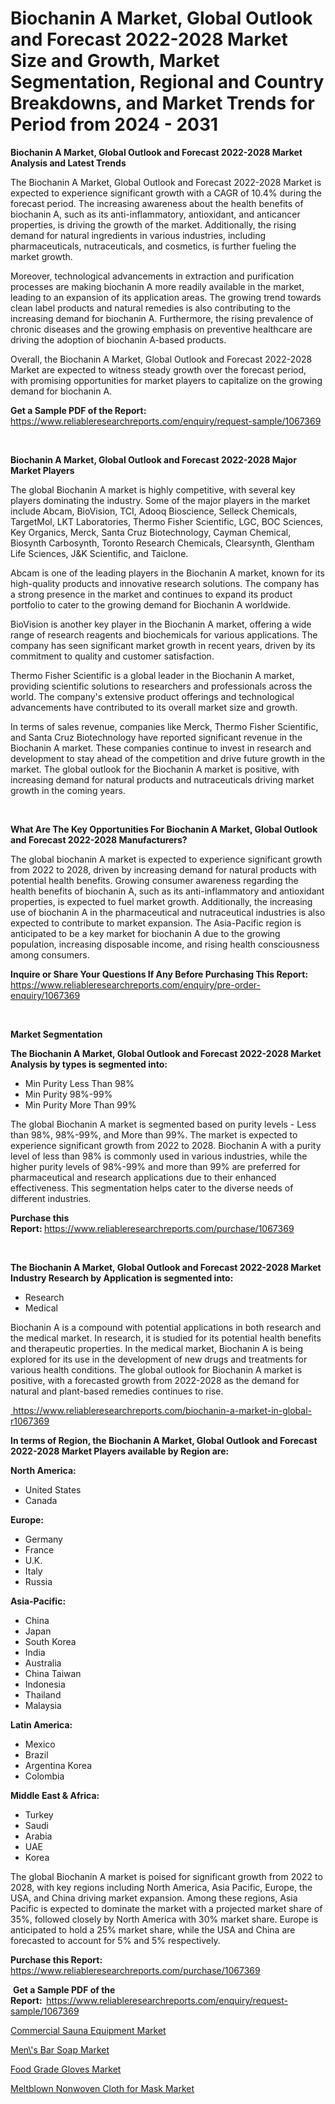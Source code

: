 <p><h1>Biochanin A Market, Global Outlook and Forecast 2022-2028 Market Size and Growth, Market Segmentation, Regional and Country Breakdowns, and Market Trends for Period from 2024 -  2031</h1></p><p><strong>Biochanin A Market, Global Outlook and Forecast 2022-2028 Market Analysis and Latest Trends</strong></p>
<p><p>The Biochanin A Market, Global Outlook and Forecast 2022-2028 Market is expected to experience significant growth with a CAGR of 10.4% during the forecast period. The increasing awareness about the health benefits of biochanin A, such as its anti-inflammatory, antioxidant, and anticancer properties, is driving the growth of the market. Additionally, the rising demand for natural ingredients in various industries, including pharmaceuticals, nutraceuticals, and cosmetics, is further fueling the market growth.</p><p>Moreover, technological advancements in extraction and purification processes are making biochanin A more readily available in the market, leading to an expansion of its application areas. The growing trend towards clean label products and natural remedies is also contributing to the increasing demand for biochanin A. Furthermore, the rising prevalence of chronic diseases and the growing emphasis on preventive healthcare are driving the adoption of biochanin A-based products.</p><p>Overall, the Biochanin A Market, Global Outlook and Forecast 2022-2028 Market are expected to witness steady growth over the forecast period, with promising opportunities for market players to capitalize on the growing demand for biochanin A.</p></p>
<p><strong>Get a Sample PDF of the Report:&nbsp;</strong> <a href="https://www.reliableresearchreports.com/enquiry/request-sample/1067369">https://www.reliableresearchreports.com/enquiry/request-sample/1067369</a></p>
<p>&nbsp;</p>
<p><strong>Biochanin A Market, Global Outlook and Forecast 2022-2028 Major Market Players</strong></p>
<p><p>The global Biochanin A market is highly competitive, with several key players dominating the industry. Some of the major players in the market include Abcam, BioVision, TCI, Adooq Bioscience, Selleck Chemicals, TargetMol, LKT Laboratories, Thermo Fisher Scientific, LGC, BOC Sciences, Key Organics, Merck, Santa Cruz Biotechnology, Cayman Chemical, Biosynth Carbosynth, Toronto Research Chemicals, Clearsynth, Glentham Life Sciences, J&K Scientific, and Taiclone.</p><p>Abcam is one of the leading players in the Biochanin A market, known for its high-quality products and innovative research solutions. The company has a strong presence in the market and continues to expand its product portfolio to cater to the growing demand for Biochanin A worldwide.</p><p>BioVision is another key player in the Biochanin A market, offering a wide range of research reagents and biochemicals for various applications. The company has seen significant market growth in recent years, driven by its commitment to quality and customer satisfaction.</p><p>Thermo Fisher Scientific is a global leader in the Biochanin A market, providing scientific solutions to researchers and professionals across the world. The company's extensive product offerings and technological advancements have contributed to its overall market size and growth.</p><p>In terms of sales revenue, companies like Merck, Thermo Fisher Scientific, and Santa Cruz Biotechnology have reported significant revenue in the Biochanin A market. These companies continue to invest in research and development to stay ahead of the competition and drive future growth in the market. The global outlook for the Biochanin A market is positive, with increasing demand for natural products and nutraceuticals driving market growth in the coming years.</p></p>
<p>&nbsp;</p>
<p><strong>What Are The Key Opportunities For Biochanin A Market, Global Outlook and Forecast 2022-2028 Manufacturers?</strong></p>
<p><p>The global biochanin A market is expected to experience significant growth from 2022 to 2028, driven by increasing demand for natural products with potential health benefits. Growing consumer awareness regarding the health benefits of biochanin A, such as its anti-inflammatory and antioxidant properties, is expected to fuel market growth. Additionally, the increasing use of biochanin A in the pharmaceutical and nutraceutical industries is also expected to contribute to market expansion. The Asia-Pacific region is anticipated to be a key market for biochanin A due to the growing population, increasing disposable income, and rising health consciousness among consumers.</p></p>
<p><strong>Inquire or Share Your Questions If Any Before Purchasing This Report:</strong> <a href="https://www.reliableresearchreports.com/enquiry/pre-order-enquiry/1067369">https://www.reliableresearchreports.com/enquiry/pre-order-enquiry/1067369</a></p>
<p>&nbsp;</p>
<p><strong>Market Segmentation</strong></p>
<p><strong>The Biochanin A Market, Global Outlook and Forecast 2022-2028 Market Analysis by types is segmented into:</strong></p>
<p><ul><li>Min Purity Less Than 98%</li><li>Min Purity 98%-99%</li><li>Min Purity More Than 99%</li></ul></p>
<p><p>The global Biochanin A market is segmented based on purity levels - Less than 98%, 98%-99%, and More than 99%. The market is expected to experience significant growth from 2022 to 2028. Biochanin A with a purity level of less than 98% is commonly used in various industries, while the higher purity levels of 98%-99% and more than 99% are preferred for pharmaceutical and research applications due to their enhanced effectiveness. This segmentation helps cater to the diverse needs of different industries.</p></p>
<p><strong>Purchase this Report:&nbsp;</strong><a href="https://www.reliableresearchreports.com/purchase/1067369">https://www.reliableresearchreports.com/purchase/1067369</a></p>
<p>&nbsp;</p>
<p><strong>The Biochanin A Market, Global Outlook and Forecast 2022-2028 Market Industry Research by Application is segmented into:</strong></p>
<p><ul><li>Research</li><li>Medical</li></ul></p>
<p><p>Biochanin A is a compound with potential applications in both research and the medical market. In research, it is studied for its potential health benefits and therapeutic properties. In the medical market, Biochanin A is being explored for its use in the development of new drugs and treatments for various health conditions. The global outlook for Biochanin A market is positive, with a forecasted growth from 2022-2028 as the demand for natural and plant-based remedies continues to rise.</p></p>
<p><a href="https://www.reliableresearchreports.com/biochanin-a-market-in-global-r1067369">&nbsp;https://www.reliableresearchreports.com/biochanin-a-market-in-global-r1067369</a></p>
<p><strong>In terms of Region, the Biochanin A Market, Global Outlook and Forecast 2022-2028 Market Players available by Region are:</strong></p>
<p>
    <p> <strong> North America: </strong>
        <ul>
            <li>United States</li>
            <li>Canada</li>
        </ul>
        </p> 
    <p> <strong> Europe: </strong>
        <ul>
            <li>Germany</li>
            <li>France</li>
            <li>U.K.</li>
            <li>Italy</li>
            <li>Russia</li>
        </ul>
        </p> 
    <p> <strong> Asia-Pacific: </strong>
        <ul>
            <li>China</li>
            <li>Japan</li>
            <li>South Korea</li>
            <li>India</li>
            <li>Australia</li>
            <li>China Taiwan</li>
            <li>Indonesia</li>
            <li>Thailand</li>
            <li>Malaysia</li>
        </ul>
        </p> 
    <p> <strong> Latin America: </strong>
        <ul>
            <li>Mexico</li>
            <li>Brazil</li>
            <li>Argentina Korea</li>
            <li>Colombia</li>
        </ul>
        </p> 
    <p> <strong> Middle East & Africa: </strong>
        <ul>
            <li>Turkey</li>
            <li>Saudi</li>
            <li>Arabia</li>
            <li>UAE</li>
            <li>Korea</li>
        </ul>
    </p>
    </p>
<p><p>The global Biochanin A market is poised for significant growth from 2022 to 2028, with key regions including North America, Asia Pacific, Europe, the USA, and China driving market expansion. Among these regions, Asia Pacific is expected to dominate the market with a projected market share of 35%, followed closely by North America with 30% market share. Europe is anticipated to hold a 25% market share, while the USA and China are forecasted to account for 5% and 5% respectively.</p></p>
<p><strong>Purchase this Report: </strong><a href="https://www.reliableresearchreports.com/purchase/1067369">https://www.reliableresearchreports.com/purchase/1067369</a></p>
<p>&nbsp;<strong>Get a Sample PDF of the Report:&nbsp;&nbsp;</strong><a href="https://www.reliableresearchreports.com/enquiry/request-sample/1067369">https://www.reliableresearchreports.com/enquiry/request-sample/1067369</a></p>
<p><strong></strong></p>
<p><p><a href="https://www.linkedin.com/pulse/commercial-sauna-equipment-market-segmentation-geographical-ywyle">Commercial Sauna Equipment Market</a></p><p><a href="https://github.com/anggakarna133/Market-Research-Report-List-1/blob/main/mens-bar-soap-market.md">Men\'s Bar Soap Market</a></p><p><a href="https://www.linkedin.com/pulse/food-grade-gloves-market-forecast-global-trends-analysis-from-60ufe">Food Grade Gloves Market</a></p><p><a href="https://github.com/btwcqfvq34/Market-Research-Report-List-1/blob/main/meltblown-nonwoven-cloth-for-mask-market.md">Meltblown Nonwoven Cloth for Mask Market</a></p></p>